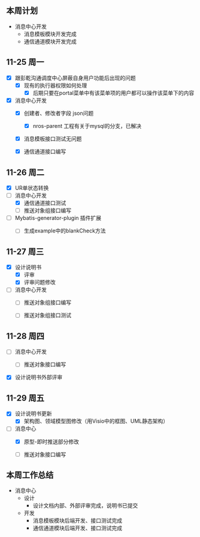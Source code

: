 ## 本周计划

* 消息中心开发
  * 消息模板模块开发完成
  * 通信通道模块开发完成



## 11-25 周一

* [x] 跟彭乾沟通调度中心屏蔽自身用户功能后出现的问题
  * [x] 现有的执行器权限如何处理
    * [x] 后期只要在portal菜单中有该菜单项的用户都可以操作该菜单下的内容
* [x] 消息中心开发
  * [x] 创建者、修改者字段 json问题
    * [x] nros-parent 工程有关于mysql的分支，已解决
  * [x] 消息模板接口测试无问题
  * [x] 通信通道接口编写



## 11-26 周二

* [x] UR单状态转换
* [ ] 消息中心开发
  * [x] 通信通道接口测试
  * [ ] 推送对象组接口编写
* [ ] Mybatis-generator-plugin 插件扩展
  * [ ] 生成example中的blankCheck方法



## 11-27 周三

* [x] 设计说明书
  * [x] 评审
  * [x] 评审问题修改
* [ ] 消息中心开发
  * [ ] 推送对象组接口编写
  * [ ] 推送对象组接口测试



## 11-28 周四

* [ ] 消息中心开发
  * [ ] 推送对象接口编写
* [x] 设计说明书外部评审



## 11-29 周五

* [x] 设计说明书更新
  * [x] 架构图、领域模型图修改（用Visio中的框图、UML静态架构）
* [ ] 消息中心
  * [x] 原型-即时推送部分修改
  * [ ] 推送对象接口编写



## 本周工作总结

* 消息中心
  * 设计
    * 设计文档内部、外部评审完成，说明书已提交
  * 开发
    * 消息模板模块后端开发、接口测试完成
    * 通信通道模块后端开发、接口测试完成